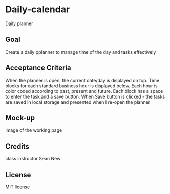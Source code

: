 # Daily-calendar

Daily planner 

## Goal

Create a daily pplanner to manage time of the day and tasks effectively

## Acceptance Criteria

When the planner is open, the current date/day is displayed on top.
Time blocks for each standard business hour is displayed below. 
Each hour is color coded according to past, present and future. Each block has a space to enter the task and a save button.
When Save button is clicked - the tasks are saved in local storage and presented when I re-open the planner

## Mock-up

image of the working page

   <link rel="images of website"  href = "./assets/images/daily-calendar.png" />





## Credits

class instructor
Sean New

## License

MIT license

